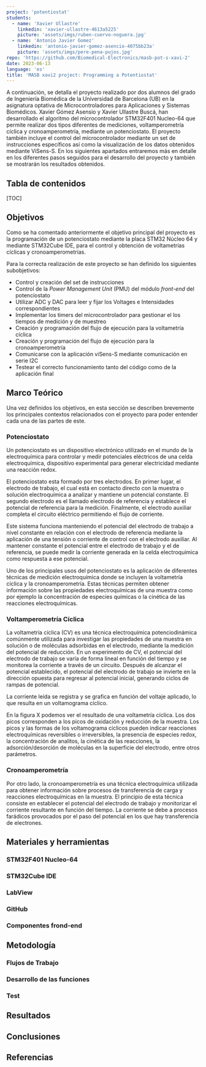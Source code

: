 ```yaml
---
project: 'potentiostat'
students:
  - name: 'Xavier Ullastre'
    linkedin: 'xavier-ullastre-4613a5225'
    picture: 'assets/imgs/ruben-cuervo-noguera.jpg'
  - name: 'Antonio Javier Gomez'
    linkedin: 'antonio-javier-gomez-asencio-4075bb23a'
    picture: 'assets/imgs/pere-pena-pujos.jpg'
repo: 'https://github.com/Biomedical-Electronics/masb-pot-s-xavi-2'
date: 2023-06-13
language: 'es'
title: 'MASB xavi2 project: Programming a Potentiostat'
---
```


A continuación, se detalla el proyecto realizado por dos alumnos del grado de Ingeniería Biomédica de la Universidad de Barcelona (UB) en la asignatura optativa de Microcontroladores para Aplicaciones y Sistemas Biomédicos. Xavier Gómez Asensio y Xavier Ullastre Buscá, han desarrollado el algoritmo del microcontrolador STM32F401 Nucleo-64 que permite realizar dos tipos diferentes de mediciones, voltamperometría cíclica y cronoamperometría, mediante un potenciostato. El proyecto también incluye el control del microcontrolador mediante un set de instrucciones específicos así como la visualización de los datos obtenidos mediante ViSens-S. En los siguientes apartados entraremos más en detalle en los diferentes pasos seguidos para el desarrollo del proyecto y también se mostrarán los resultados obtenidos. 

## Tabla de contenidos

[TOC]


## Objetivos

Como se ha comentado anteriormente el objetivo principal del proyecto es la programación de un potenciostato mediante la placa STM32 Núcleo 64 y mediante STM32Cube IDE, para el control y obtención de voltametrías cíclicas y cronoamperometrías. 

Para la correcta realización de este proyecto se han definido los siguientes subobjetivos:
- Control y creación del set de instrucciones
- Control de la *Power Management Unit* (PMU) del módulo *front-end* del potenciostato
- Utilizar ADC y DAC para leer y fijar los Voltages e Intensidades correspondientes
- Implementar los timers del microcontrolador para gestionar el los tiempos de medición y de muestreo
- Creación y programación del flujo de ejecución para la voltametría cíclica
- Creación y programación del flujo de ejecución para la cronoamperometría
- Comunicarse con la aplicación viSens-S mediante comunicación en serie I2C
- Testear el correcto funcionamiento tanto del código como de la aplicación final

## Marco Teórico

Una vez definidos los objetivos, en esta sección se describen brevemente los principales contextos relacionados con el proyecto para poder entender cada una de las partes de este.  

### Potenciostato
Un potenciostato es un dispositivo electrónico utilizado en el mundo de la electroquímica para controlar y medir potenciales eléctricos de una celda electroquímica, dispositivo experimental para generar electricidad mediante una reacción redox. 

El potenciostato esta formado por tres electrodos. En primer lugar, el electrodo de trabajo, el cual está en contacto directo con la muestra o solución electroquímica a analizar y mantiene un potencial constante. El segundo electrodo es el llamado electrodo de referencia y establece el potencial de referencia para la medición. Finalmente, el electrodo auxiliar completa el circuito eléctrico permitiendo el flujo de corriente. 

Este sistema funciona manteniendo el potencial del electrodo de trabajo a nivel constante en relación con el electrodo de referencia mediante la aplicación de una tensión o corriente de control con el electrodo auxiliar. Al mantener constante el potencial entre el electrodo de trabajo y el de referencia, se puede medir la corriente generada en la celda electroquímica como respuesta a ese potencial. 

Uno de los principales usos del potenciostato es la aplicación de diferentes técnicas de medición electroquímica donde se incluyen la voltametría cíclica y la cronoamperometría. Estas técnicas permiten obtener información sobre las propiedades electroquímicas de una muestra como por ejemplo la concentración de especies químicas o la cinética de las reacciones electroquímicas. 



### Voltamperometría Cíclica


La voltametría cíclica (CV) es una técnica electroquímica potenciodinámica comúnmente utilizada para investigar las propiedades de una muestra en solución o de moléculas adsorbidas en el electrodo, mediante la medición del potencial de reducción. En un experimento de CV, el potencial del electrodo de trabajo se varía de forma lineal en función del tiempo y se monitorea la corriente a través de un circuito. Después de alcanzar el potencial establecido, el potencial del electrodo de trabajo se invierte en la dirección opuesta para regresar al potencial inicial, generando ciclos de rampas de potencial.

La corriente leída se registra y se grafica en función del voltaje aplicado, lo que resulta en un voltamograma cíclico.

En la figura X podemos ver el resultado de una voltametría cíclica. Los dos picos corresponden a los picos de oxidación y reducción de la muestra. Los picos y las formas de los voltamograma cíclicos pueden indicar reacciones electroquímicas reversibles o irreversibles, la presencia de especies redox, la concentración de analitos, la cinética de las reacciones, la adsorción/desorción de moléculas en la superficie del electrodo, entre otros parámetros.

### Cronoamperometría

Por otro lado, la cronoamperometría es una técnica electroquímica utilizada para obtener información sobre procesos de transferencia de carga  y reacciones electroquímicas en la muestra. El principio de esta técnica consiste en establecer el potencial del electrodo de trabajo y monitorizar el corriente resultante en función del tiempo. La corriente se debe a procesos farádicos  provocados por el paso del potencial en los que hay transferencia de electrones. 



## Materiales y herramientas

### STM32F401 Nucleo-64



### STM32Cube IDE



### LabView



### GitHub



### Componentes frond-end







## Metodología

### Flujos de Trabajo



### Desarrollo de las funciones



### Test



## Resultados



## Conclusiones



## Referencias

